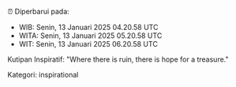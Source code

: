 ⏰ Diperbarui pada:
- WIB: Senin, 13 Januari 2025 04.20.58 UTC
- WITA: Senin, 13 Januari 2025 05.20.58 UTC
- WIT: Senin, 13 Januari 2025 06.20.58 UTC

Kutipan Inspiratif:
"Where there is ruin, there is hope for a treasure."


Kategori: inspirational

